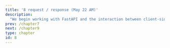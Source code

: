 ```yaml
---
title: '8 request / response (May 22 AM)'
description:
  "We begin working with FastAPI and the interaction between client-side and server-side"
prev: /chapter7
next: /chapter9
type: chapter
id: 8
---
```


